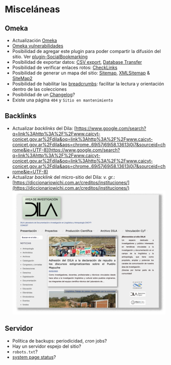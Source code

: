 # Misceláneas #
## Omeka ##
* Actualización [Omeka](https://omeka.org/classic/docs/Installation/Upgrading/)
* [Omeka vulnerabilidades](https://www.cvedetails.com/vulnerability-list/vendor_id-13565/product_id-28202/Omeka-Omeka.html)
* Posibilidad de agregar este plugin para poder compartir la difusión del sitio. Ver [plugin-SocialBookmarking](https://github.com/omeka/plugin-SocialBookmarking)
* Posibilidad de exportar datos: [CSV export](https://github.com/utlib/CsvExport), [Database Transfer](https://github.com/iwemuiser/plugin-DatabaseTransfer)
* Posibilidad de verificar enlaces rotos: [CheckLinks](https://github.com/EMAN-Omeka/CheckLinks)
* Posibilidad de generar un mapa del sitio: [Sitemap](https://github.com/BGSU-LITS/omeka-plugin-Sitemap), [XMLSitemap](https://github.com/kevinreiss/Omeka-XMLSitemap) & [SiteMap2](https://github.com/UCSCLibrary/Sitemap)
* Posibilidad de habilitar las [breadcrumbs](https://github.com/omeka/Omeka/blob/master/application/libraries/Zend/View/Helper/Navigation/Breadcrumbs.php): facilitar la lectura y orientación dentro de las colecciones
* Posibilidad de un [Changelog](https://codingpotions.com/changelogs/)?
* Existe una página `404` y `Sitio en mantenimiento`
## Backlinks ##
* Actualizar _backlinks_ del Dila: [https://www.google.com/search?q=link%3Ahttp%3A%2F%2Fwww.caicyt-conicet.gov.ar%2Fdila&oq=link%3Ahttp%3A%2F%2Fwww.caicyt-conicet.gov.ar%2Fdila&aqs=chrome..69i57j69i58.13613j0j7&sourceid=chrome&ie=UTF-8](https://www.google.com/search?q=link%3Ahttp%3A%2F%2Fwww.caicyt-conicet.gov.ar%2Fdila&oq=link%3Ahttp%3A%2F%2Fwww.caicyt-conicet.gov.ar%2Fdila&aqs=chrome..69i57j69i58.13613j0j7&sourceid=chrome&ie=UTF-8)
* Actualizar _backlink_ del micro-sitio del Dila: _v. gr._: [https://diccionariowichi.com.ar/creditos/instituciones/](https://diccionariowichi.com.ar/creditos/instituciones/)
![url](images/image5.png)
## Servidor ##
* Política de backups: periodicidad, _cron_ jobs?
* Hay un servidor espejo del sitio?
* `robots.txt`?
* [system page status](https://updown.io/p/4isvl)?